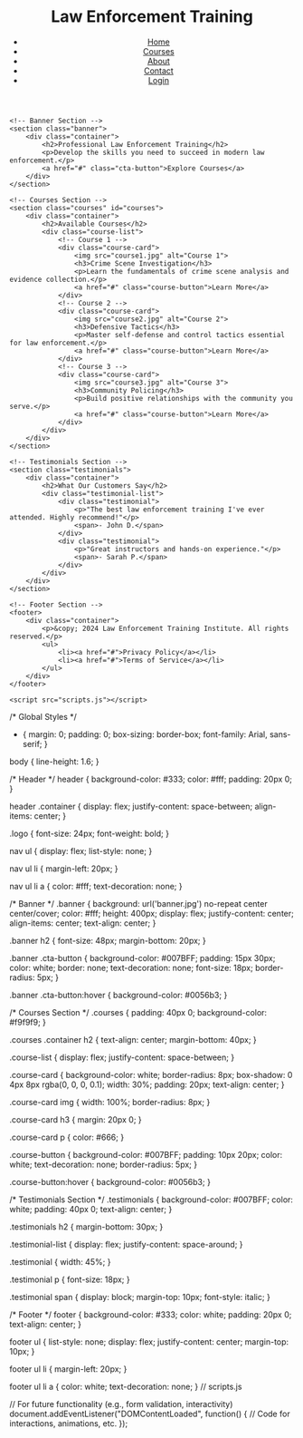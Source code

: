 <!DOCTYPE html>
<html lang="en">
<head>
    <meta charset="UTF-8">
    <meta name="viewport" content="width=device-width, initial-scale=1.0">
    <title>Law Enforcement Training</title>
    <link rel="stylesheet" href="styles.css">
</head>
<body>
    <!-- Header Section -->
    <header>
        <div class="container">
            <h1 class="logo">Law Enforcement Training</h1>
            <nav>
                <ul>
                    <li><a href="#">Home</a></li>
                    <li><a href="#">Courses</a></li>
                    <li><a href="#">About</a></li>
                    <li><a href="#">Contact</a></li>
                    <li><a href="#">Login</a></li>
                </ul>
            </nav>
        </div>
    </header>

    <!-- Banner Section -->
    <section class="banner">
        <div class="container">
            <h2>Professional Law Enforcement Training</h2>
            <p>Develop the skills you need to succeed in modern law enforcement.</p>
            <a href="#" class="cta-button">Explore Courses</a>
        </div>
    </section>

    <!-- Courses Section -->
    <section class="courses" id="courses">
        <div class="container">
            <h2>Available Courses</h2>
            <div class="course-list">
                <!-- Course 1 -->
                <div class="course-card">
                    <img src="course1.jpg" alt="Course 1">
                    <h3>Crime Scene Investigation</h3>
                    <p>Learn the fundamentals of crime scene analysis and evidence collection.</p>
                    <a href="#" class="course-button">Learn More</a>
                </div>
                <!-- Course 2 -->
                <div class="course-card">
                    <img src="course2.jpg" alt="Course 2">
                    <h3>Defensive Tactics</h3>
                    <p>Master self-defense and control tactics essential for law enforcement.</p>
                    <a href="#" class="course-button">Learn More</a>
                </div>
                <!-- Course 3 -->
                <div class="course-card">
                    <img src="course3.jpg" alt="Course 3">
                    <h3>Community Policing</h3>
                    <p>Build positive relationships with the community you serve.</p>
                    <a href="#" class="course-button">Learn More</a>
                </div>
            </div>
        </div>
    </section>

    <!-- Testimonials Section -->
    <section class="testimonials">
        <div class="container">
            <h2>What Our Customers Say</h2>
            <div class="testimonial-list">
                <div class="testimonial">
                    <p>"The best law enforcement training I've ever attended. Highly recommend!"</p>
                    <span>- John D.</span>
                </div>
                <div class="testimonial">
                    <p>"Great instructors and hands-on experience."</p>
                    <span>- Sarah P.</span>
                </div>
            </div>
        </div>
    </section>

    <!-- Footer Section -->
    <footer>
        <div class="container">
            <p>&copy; 2024 Law Enforcement Training Institute. All rights reserved.</p>
            <ul>
                <li><a href="#">Privacy Policy</a></li>
                <li><a href="#">Terms of Service</a></li>
            </ul>
        </div>
    </footer>

    <script src="scripts.js"></script>
</body>
</html>

/* Global Styles */
* {
    margin: 0;
    padding: 0;
    box-sizing: border-box;
    font-family: Arial, sans-serif;
}

body {
    line-height: 1.6;
}

/* Header */
header {
    background-color: #333;
    color: #fff;
    padding: 20px 0;
}

header .container {
    display: flex;
    justify-content: space-between;
    align-items: center;
}

.logo {
    font-size: 24px;
    font-weight: bold;
}

nav ul {
    display: flex;
    list-style: none;
}

nav ul li {
    margin-left: 20px;
}

nav ul li a {
    color: #fff;
    text-decoration: none;
}

/* Banner */
.banner {
    background: url('banner.jpg') no-repeat center center/cover;
    color: #fff;
    height: 400px;
    display: flex;
    justify-content: center;
    align-items: center;
    text-align: center;
}

.banner h2 {
    font-size: 48px;
    margin-bottom: 20px;
}

.banner .cta-button {
    background-color: #007BFF;
    padding: 15px 30px;
    color: white;
    border: none;
    text-decoration: none;
    font-size: 18px;
    border-radius: 5px;
}

.banner .cta-button:hover {
    background-color: #0056b3;
}

/* Courses Section */
.courses {
    padding: 40px 0;
    background-color: #f9f9f9;
}

.courses .container h2 {
    text-align: center;
    margin-bottom: 40px;
}

.course-list {
    display: flex;
    justify-content: space-between;
}

.course-card {
    background-color: white;
    border-radius: 8px;
    box-shadow: 0 4px 8px rgba(0, 0, 0, 0.1);
    width: 30%;
    padding: 20px;
    text-align: center;
}

.course-card img {
    width: 100%;
    border-radius: 8px;
}

.course-card h3 {
    margin: 20px 0;
}

.course-card p {
    color: #666;
}

.course-button {
    background-color: #007BFF;
    padding: 10px 20px;
    color: white;
    text-decoration: none;
    border-radius: 5px;
}

.course-button:hover {
    background-color: #0056b3;
}

/* Testimonials Section */
.testimonials {
    background-color: #007BFF;
    color: white;
    padding: 40px 0;
    text-align: center;
}

.testimonials h2 {
    margin-bottom: 30px;
}

.testimonial-list {
    display: flex;
    justify-content: space-around;
}

.testimonial {
    width: 45%;
}

.testimonial p {
    font-size: 18px;
}

.testimonial span {
    display: block;
    margin-top: 10px;
    font-style: italic;
}

/* Footer */
footer {
    background-color: #333;
    color: white;
    padding: 20px 0;
    text-align: center;
}

footer ul {
    list-style: none;
    display: flex;
    justify-content: center;
    margin-top: 10px;
}

footer ul li {
    margin-left: 20px;
}

footer ul li a {
    color: white;
    text-decoration: none;
}
// scripts.js

// For future functionality (e.g., form validation, interactivity)
document.addEventListener("DOMContentLoaded", function() {
    // Code for interactions, animations, etc.
});
